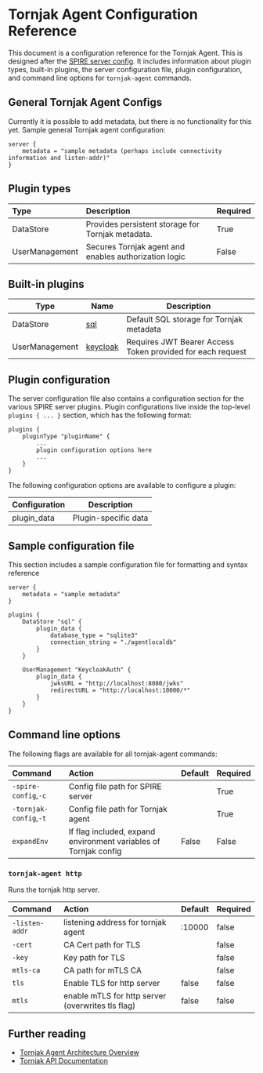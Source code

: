 # Tornjak Agent Configuration Reference

This document is a configuration reference for the Tornjak Agent. This is designed after the [SPIRE server config](https://github.com/spiffe/spire/blob/main/doc/spire_server.md). It includes information about plugin types, built-in plugins, the server configuration file, plugin configuration, and command line options for `tornjak-agent` commands.

## General Tornjak Agent Configs
Currently it is possible to add metadata, but there is no functionality for this yet. Sample general Tornjak agent configuration:

```hcl
server {
    metadata = "sample metadata (perhaps include connectivity information and listen-addr)"
}
```

## Plugin types

| Type           | Description | Required |
|:---------------|:------------|:---------|
| DataStore      | Provides persistent storage for Tornjak metadata. | True |
| UserManagement | Secures Tornjak agent and enables authorization logic | False |

## Built-in plugins

| Type | Name | Description |
| ---- | ---- | ----------- |
| DataStore | [sql]() | Default SQL storage for Tornjak metadata |
| UserManagement | [keycloak](/docs/plugin_auth_keycloak.md) | Requires JWT Bearer Access Token provided for each request |

## Plugin configuration

The server configuration file also contains a configuration section for the various SPIRE server plugins. Plugin configurations live inside the top-level `plugins { ... }` section, which has the following format:

```hcl
plugins {
    pluginType "pluginName" {
        ...
        plugin configuration options here
        ...
    }
}
```

The following configuration options are available to configure a plugin:

| Configuration   | Description                              |
| --------------- | ---------------------------------------- |
| plugin_data     | Plugin-specific data                     |

## Sample configuration file

This section includes a sample configuration file for formatting and syntax reference

```hcl
server {
    metadata = "sample metadata"
}

plugins {
    DataStore "sql" {
        plugin_data {
            database_type = "sqlite3"
            connection_string = "./agentlocaldb"
        }
    }

    UserManagement "KeycloakAuth" {
        plugin_data {
            jwksURL = "http://localhost:8080/jwks"
            redirectURL = "http://localhost:10000/*"
        }
    }
}
```

## Command line options

The following flags are available for all tornjak-agent commands:

| Command                | Action                             | Default | Required |
|:-----------------------|:-----------------------------------|:--------| :--------|
| `-spire-config`,`-c`   | Config file path for SPIRE server  |         | True     |
| `-tornjak-config`,`-t` | Config file path for Tornjak agent |         | True     |
| `expandEnv`            | If flag included, expand environment variables of Tornjak config | False | False   |

### `tornjak-agent http`

Runs the tornjak http server. 

| Command        | Action                                            | Default | Required |
|:---------------|:--------------------------------------------------|:--------| :--------|
| `-listen-addr` | listening address for tornjak agent               | :10000  | false    |
| `-cert`        | CA Cert path for TLS                              |         | false    |
| `-key`         | Key path for TLS                                  |         | false    |
| `mtls-ca`      | CA path for mTLS CA                               |         | false    |
| `tls`          | Enable TLS for http server                        | false   | false    |
| `mtls`         | enable mTLS for http server (overwrites tls flag) | false   | false    |

## Further reading

* [Tornjak Agent Architecture Overview](https://github.com/spiffe/tornjak/blob/main/docs/tornjak-agent.md)
* [Tornjak API Documentation](https://github.com/spiffe/tornjak/blob/main/docs/tornjak-ui-api-documentation.md)

